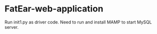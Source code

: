 # FatEar-web-application

Run init1.py as driver code. Need to run and install MAMP to start MySQL server. 
